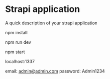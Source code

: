 # Strapi application

A quick description of your strapi application

npm install

npm run dev

npm start

localhost:1337

email: admin@admin.com 
password: Admin1234 
